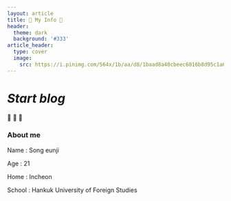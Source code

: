 ```yaml
---
layout: article
title: 🎠 My Info 🎠
header:
  theme: dark
  background: '#333'
article_header:
  type: cover
  image:
    src: https://i.pinimg.com/564x/1b/aa/d8/1baad8a40cbeec6016b8d95c1a62cabf.jpg
---
```


# *Start blog*
:ghost: :ghost: :ghost:

### About me  

Name : Song eunji  

Age : 21  

Home : Incheon  

School : Hankuk University of Foreign Studies 

